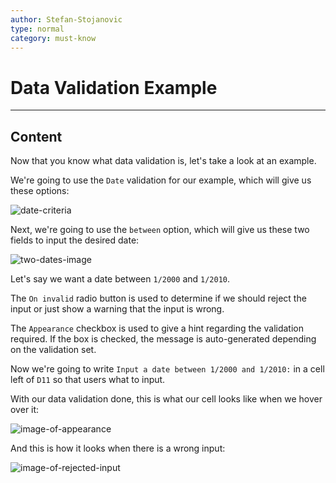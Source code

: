 ```yaml
---
author: Stefan-Stojanovic
type: normal
category: must-know
---
```


# Data Validation Example


---

## Content

Now that you know what data validation is, let's take a look at an example.

We're going to use the `Date` validation for our example, which will give us these options:

![date-criteria](https://img.enkipro.com/67f528223b01d5825b9e36d52a60511f.png)

Next, we're going to use the `between` option, which will give us these two fields to input the desired date:

![two-dates-image](https://img.enkipro.com/97309a2b386f0f95a331dceba520ca83.png)

Let's say we want a date between `1/2000` and `1/2010`.

The `On invalid` radio button is used to determine if we should reject the input or just show a warning that the input is wrong.

The `Appearance` checkbox is used to give a hint regarding the validation required. If the box is checked, the message is auto-generated depending on the validation set.

Now we're going to write `Input a date between 1/2000 and 1/2010:` in a cell left of `D11` so that users what to input.

With our data validation done, this is what our cell looks like when we hover over it:

![image-of-appearance](https://img.enkipro.com/2ecbd3b0dbdbad4fa6eb4f318963123a.png)

And this is how it looks when there is a wrong input:

![image-of-rejected-input](https://img.enkipro.com/6f9321ee5bb2fa4e89c8816a334ff61a.png)
 
